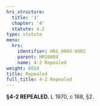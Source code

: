 ```yaml
---
hrs_structure:
  title: '1'
  chapter: '4'
  statute: 4-2
type: statute
menu:
  hrs:
    identifier: HRS_0004-0002
    parent: HRS0004
    name: 4-2 Repealed
weight: 6010
title: Repealed
full_title: 4-2 Repealed
---
```

**§4-2 REPEALED.** L 1970, c 188, §2.